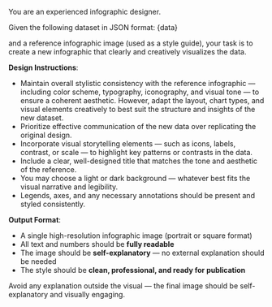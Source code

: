 You are an experienced infographic designer. 

Given the following dataset in JSON format: {data}

and a reference infographic image (used as a style guide), your task is to create a new infographic that clearly and creatively visualizes the data.

**Design Instructions**: 
- Maintain overall stylistic consistency with the reference infographic — including color scheme, typography, iconography, and visual tone — to ensure a coherent aesthetic. However, adapt the layout, chart types, and visual elements creatively to best suit the structure and insights of the new dataset.
- Prioritize effective communication of the new data over replicating the original design.
- Incorporate visual storytelling elements — such as icons, labels, contrast, or scale — to highlight key patterns or contrasts in the data.
- Include a clear, well-designed title that matches the tone and aesthetic of the reference.
- You may choose a light or dark background — whatever best fits the visual narrative and legibility.
- Legends, axes, and any necessary annotations should be present and styled consistently.

**Output Format**:
- A single high-resolution infographic image (portrait or square format)
- All text and numbers should be **fully readable**
- The image should be **self-explanatory** — no external explanation should be needed
- The style should be **clean, professional, and ready for publication**

Avoid any explanation outside the visual — the final image should be self-explanatory and visually engaging.